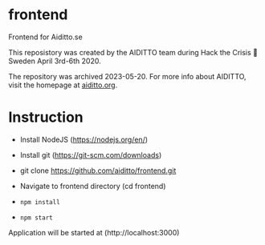 # frontend
Frontend for Aiditto.se

This reposistory was created by the AIDITTO team during Hack the Crisis 🦠 Sweden April 3rd-6th 2020.

The repository was archived 2023-05-20. For more info about AIDITTO, visit the homepage at [aiditto.org](https://aiditto.org).

# Instruction 

* Install NodeJS (https://nodejs.org/en/)

* Install git (https://git-scm.com/downloads)

* git clone https://github.com/aiditto/frontend.git

* Navigate to frontend directory (cd frontend)

* `npm install `

* `npm start`


Application will be started at (http://localhost:3000)
